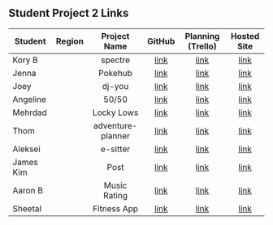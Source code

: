 ## Student Project 2 Links

| Student | Region | Project Name | GitHub | Planning (Trello) | Hosted Site |
|---|:---:|:---:|:---:|:---:|:---:|
| Kory B |  | spectre | [link](https://github.com/DangerousKoin/Spectre ) | [link](https://trello.com/b/uQZAZZYg/spectre-rentals) | [link]() |
| Jenna|  | Pokehub | [link](https://github.com/jlbouche/Pokehub) | [link](https://trello.com/b/lXfuoSzp/pok%C3%A9hub) | [link]() |
| Joey |  | dj-you | [link](https://github.com/joeyrebbe/dj-you ) | [link](https://trello.com/b/DQ4deE4N/dj-you-sei-project-2) | [link]() |
| Angeline|  | 50/50 | [link](https://github.com/DTAngie/50by50) | [link](https://trello.com/b/rb1WX2a8/50by50) | [link]() |
| Mehrdad |  | Locky Lows | [link](https://github.com/SamiaMehrdad/Locky-Lows) | [link](https://trello.com/b/YindTFwV/lucky-lows-men-project) | [link]() |
| Thom|  | adventure-planner | [link](https://github.com/thomstrub/adventure-planner) | [link](https://trello.com/b/VRXEu1fN/hiking-adventure-planner-project-2) | [link]() |
| Aleksei |  | e-sitter | [link](https://github.com/aleksyara/esitter) | [link](https://trello.com/b/g1sYLjTs/sei-10-19-project-2-esitter) | [link]() |
| James Kim |  | Post | [link](https://github.com/jamesjkim88/GA-Project-2-Post) | [link](https://trello.com/b/wYut7ORE/seir-1019-project-2) | [link]() |
| Aaron B |  | Music Rating | [link](https://github.com/aaronbe7/music-rating) | [link](https://trello.com/b/wXkEgNV0/sei-project-2) | [link]() |
| Sheetal |  | Fitness App | [link](https://github.com/sdheer296/thefitnessapp) | [link](https://trello.com/b/xVpi5Nkl/fitness-app) | [link]() |

